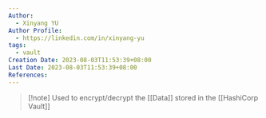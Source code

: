 ```yaml
---
Author:
  - Xinyang YU
Author Profile:
  - https://linkedin.com/in/xinyang-yu
tags:
  - vault
Creation Date: 2023-08-03T11:53:39+08:00
Last Date: 2023-08-03T11:53:39+08:00
References:
---
```

>[!note] Used to encrypt/decrypt the [[Data]] stored in the [[HashiCorp Vault]]